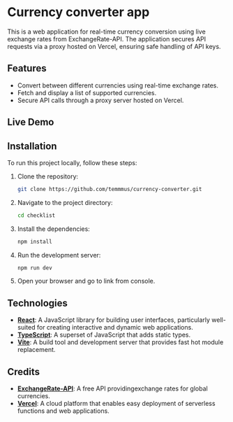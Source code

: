 # Currency converter app

This is a web application for real-time currency conversion using live exchange rates from ExchangeRate-API. The application secures API requests via a proxy hosted on Vercel, ensuring safe handling of API keys.

## Features

- Convert between different currencies using real-time exchange rates.
- Fetch and display a list of supported currencies.
- Secure API calls through a proxy server hosted on Vercel.

## Live Demo

## Installation

To run this project locally, follow these steps:

1. Clone the repository:
   ```bash
   git clone https://github.com/temmmus/currency-converter.git
   ```
2. Navigate to the project directory:
   ```bash
   cd checklist
   ```
3. Install the dependencies:
   ```bash
   npm install
   ```
4. Run the development server:
   ```bash
   npm run dev
   ```
5. Open your browser and go to link from console.

## Technologies

- **[React](https://react.dev/)**: A JavaScript library for building user interfaces, particularly well-suited for creating interactive and dynamic web applications.
- **[TypeScript](https://typescriptlang.org/)**: A superset of JavaScript that adds static types.
- **[Vite](https://vitejs.dev/)**: A build tool and development server that provides fast hot module replacement.

## Credits

- **[ExchangeRate-API](https://exchangerate-api.com/)**: A free API providingexchange rates for global currencies.
- **[Vercel](https://vercel.com/)**: A cloud platform that enables easy deployment of serverless functions and web applications.
